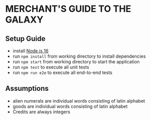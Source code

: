 # MERCHANT'S GUIDE TO THE GALAXY

## Setup Guide

- install [Node.js 16](https://nodejs.org/de/download/releases/)
- run `npm install` from working directory to install dependencies
- run `npm start` from working directory to start the application
- run `npm test` to execute all unit tests
- run `npm run e2e` to execute all end-to-end tests

## Assumptions

- alien numerals are individual words consisting of latin alphabet
- goods are individual words consisting of latin alphabet
- Credits are always integers
